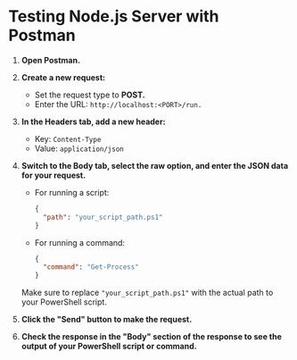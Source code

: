 # Testing Node.js Server with Postman

1. **Open Postman.**

2. **Create a new request:**
   - Set the request type to **POST.**
   - Enter the URL: `http://localhost:<PORT>/run.`

3. **In the Headers tab, add a new header:**
   - Key: `Content-Type`
   - Value: `application/json`

4. **Switch to the Body tab, select the raw option, and enter the JSON data for your request.**

   - For running a script:

     ```json
     {
       "path": "your_script_path.ps1"
     }
     ```

   - For running a command:

     ```json
     {
       "command": "Get-Process"
     }
     ```

   Make sure to replace `"your_script_path.ps1"` with the actual path to your PowerShell script.

5. **Click the "Send" button to make the request.**

6. **Check the response in the "Body" section of the response to see the output of your PowerShell script or command.**
